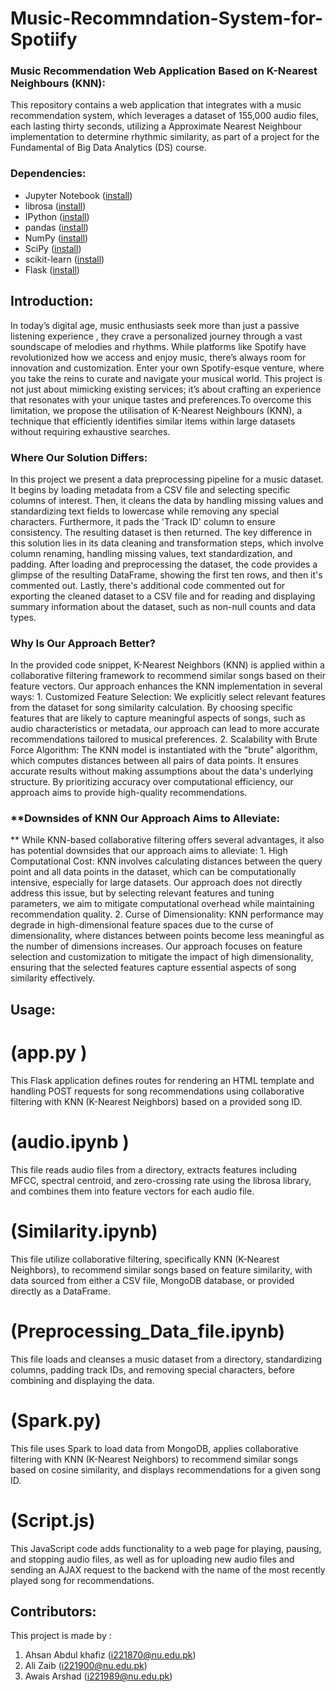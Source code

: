 # Music-Recommndation-System-for-Spotiify

### Music Recommendation Web Application Based on K-Nearest Neighbours (KNN):
This repository contains a web application that integrates with a music recommendation system, which leverages a dataset of 155,000 audio files, each lasting thirty seconds, utilizing a Approximate Nearest Neighbour implementation to determine rhythmic similarity, as part of a project for the Fundamental of Big Data Analytics (DS) course.

### Dependencies:

* Jupyter Notebook ([install](https://docs.jupyter.org/en/latest/install.html))
* librosa ([install](https://librosa.org/doc/latest/install.html))
* IPython ([install](https://ipython.org/install.html))
* pandas ([install](https://pandas.pydata.org/docs/getting_started/install.html))
* NumPy ([install](https://numpy.org/install/))
* SciPy ([install](https://scipy.org/install/))
* scikit-learn ([install](https://scikit-learn.org/stable/install.html))
* Flask ([install](https://flask.palletsprojects.com/en/2.3.x/installation/))

## Introduction:
In today’s digital age, music enthusiasts seek more than just a passive listening experience , they crave a personalized journey through a vast soundscape of melodies and rhythms. While platforms like Spotify have revolutionized how we access and enjoy music, there’s always room for innovation and customization.
Enter your own Spotify-esque venture, where you take the reins to curate and navigate your musical world. This project is not just about mimicking existing services; it’s about crafting an experience that resonates with your unique tastes and preferences.To overcome this limitation, we propose the utilisation of K-Nearest Neighbours (KNN), a technique that efficiently identifies similar items within large datasets without requiring exhaustive searches.


### Where Our Solution Differs:

In this project we present a data preprocessing pipeline for a music dataset. It begins by loading metadata from a CSV file and selecting specific columns of interest. Then, it cleans the data by handling missing values and standardizing text fields to lowercase while removing any special characters. Furthermore, it pads the 'Track ID' column to ensure consistency. The resulting dataset is then returned. The key difference in this solution lies in its data cleaning and transformation steps, which involve column renaming, handling missing values, text standardization, and padding. After loading and preprocessing the dataset, the code provides a glimpse of the resulting DataFrame, showing the first ten rows, and then it's commented out. Lastly, there's additional code commented out for exporting the cleaned dataset to a CSV file and for reading and displaying summary information about the dataset, such as non-null counts and data types.


### Why Is Our Approach Better?

In the provided code snippet, K-Nearest Neighbors (KNN) is applied within a collaborative filtering framework to recommend similar songs based on their feature vectors. Our approach enhances the KNN implementation in several ways:
    1. Customized Feature Selection: We explicitly select relevant features from the dataset for song similarity calculation. By choosing specific features that are likely to capture meaningful aspects of songs, such as audio characteristics or metadata, our approach can lead to more accurate recommendations tailored to musical preferences.
    2. Scalability with Brute Force Algorithm: The KNN model is instantiated with the "brute" algorithm, which computes distances between all pairs of data points. It ensures accurate results without making assumptions about the data's underlying structure. By prioritizing accuracy over computational efficiency, our approach aims to provide high-quality recommendations.


### **Downsides of KNN Our Approach Aims to Alleviate:
**
While KNN-based collaborative filtering offers several advantages, it also has potential downsides that our approach aims to alleviate:
    1. High Computational Cost: KNN involves calculating distances between the query point and all data points in the dataset, which can be computationally intensive, especially for large datasets. Our approach does not directly address this issue, but by selecting relevant features and tuning parameters, we aim to mitigate computational overhead while maintaining recommendation quality.
    2. Curse of Dimensionality: KNN performance may degrade in high-dimensional feature spaces due to the curse of dimensionality, where distances between points become less meaningful as the number of dimensions increases. Our approach focuses on feature selection and customization to mitigate the impact of high dimensionality, ensuring that the selected features capture essential aspects of song similarity effectively.
## Usage:

# (app.py )    
This Flask application defines routes for rendering an HTML template and handling POST requests for song recommendations using collaborative filtering with KNN (K-Nearest Neighbors) based on a provided song ID.

# (audio.ipynb )
This file  reads audio files from a directory, extracts features including MFCC, spectral centroid, and zero-crossing rate using the librosa library, and combines them into feature vectors for each audio file.

# (Similarity.ipynb)
This file utilize collaborative filtering, specifically KNN (K-Nearest Neighbors), to recommend similar songs based on feature similarity, with data sourced from either a CSV file, MongoDB database, or provided directly as a DataFrame.

# (Preprocessing_Data_file.ipynb)
This file  loads and cleanses a music dataset from a directory, standardizing columns, padding track IDs, and removing special characters, before combining and displaying the data.

# (Spark.py)
This file uses Spark to load data from MongoDB, applies collaborative filtering with KNN (K-Nearest Neighbors) to recommend similar songs based on cosine similarity, and displays recommendations for a given song ID.

# (Script.js)
This JavaScript code adds functionality to a web page for playing, pausing, and stopping audio files, as well as for uploading new audio files and sending an AJAX request to the backend with the name of the most recently played song for recommendations.


## Contributors:
This project is made by :
1) Ahsan Abdul khafiz (i221870@nu.edu.pk)
2) Ali Zaib (i221900@nu.edu.pk)
3) Awais Arshad (i221989@nu.edu.pk)
